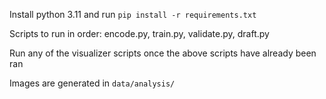 Install python 3.11 and
run ```pip install -r requirements.txt```

Scripts to run in order:
encode.py,
train.py,
validate.py,
draft.py

Run any of the visualizer scripts once the above scripts have already been ran

Images are generated in ```data/analysis/```
